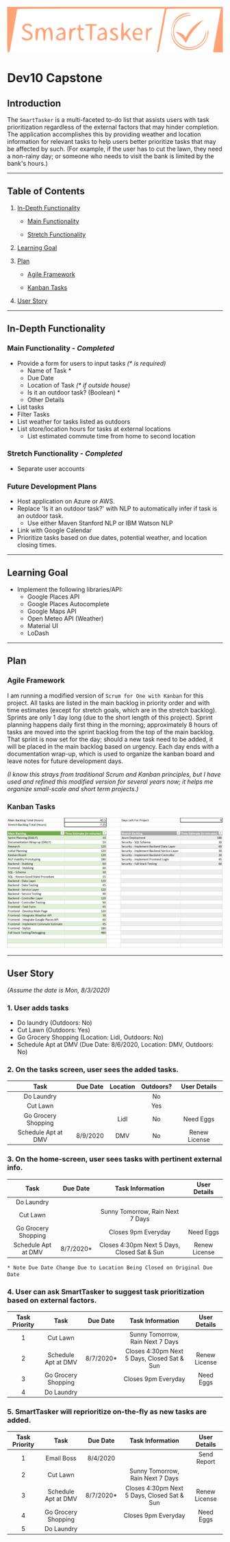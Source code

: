 ![Smart Tasker Logo](./react-tasks/public/smarttasker.svg)

# Dev10 Capstone

## Introduction
The `SmartTasker` is a multi-faceted to-do list that assists users with task prioritization regardless of the external factors that may hinder completion. The application accomplishes this by providing weather and location information for relevant tasks to help users better prioritize tasks that may be affected by such. (For example, if the user has to cut the lawn, they need a non-rainy day; or someone who needs to visit the bank is limited by the bank's hours.)

***

## Table of Contents
1. [In-Depth Functionality](#in-depth-functionality)

   - [Main Functionality](#main-functionality)

   - [Stretch Functionality](#stretch-functionality)

2. [Learning Goal](#learning-goal)

3. [Plan](#plan)

   - [Agile Framework](#agile-framework)

   - [Kanban Tasks](#kanban-tasks)

4. [User Story](#user-story)

***

## In-Depth Functionality

### Main Functionality - _Completed_
- Provide a form for users to input tasks _(* is required)_
  - Name of Task *
  - Due Date
  - Location of Task _(* if outside house)_
  - Is it an outdoor task? (Boolean) *
  - Other Details
- List tasks
- Filter Tasks
- List weather for tasks listed as outdoors
- List store/location hours for tasks at external locations
  - List estimated commute time from home to second location

### Stretch Functionality - _Completed_
- Separate user accounts


### Future Development Plans
- Host application on Azure or AWS.
- Replace 'Is it an outdoor task?' with NLP to automatically infer if task is an outdoor task.
  - Use either Maven Stanford NLP or IBM Watson NLP
- Link with Google Calendar
- Prioritize tasks based on due dates, potential weather, and location closing times.

***

## Learning Goal

- Implement the following libraries/API:
  - Google Places API
  - Google Places Autocomplete
  - Google Maps API
  - Open Meteo API (Weather)
  - Material UI
  - LoDash

***
## Plan

### Agile Framework
I am running a modified version of `Scrum for One with Kanban` for this project. All tasks are listed in the main backlog in priority order and with time estimates (except for stretch goals, which are in the stretch backlog). Sprints are only 1 day long (due to the short length of this project). Sprint planning happens daily first thing in the morning; approximately 8 hours of tasks are moved into the sprint backlog from the top of the main backlog. That sprint is now set for the day; should a new task need to be added, it will be placed in the main backlog based on urgency. Each day ends with a documentation wrap-up, which is used to organize the kanban board and leave notes for future development days.

*(I know this strays from traditional Scrum and Kanban principles, but I have used and refined this modified version for several years now; it helps me organize small-scale and short term projects.)*

### Kanban Tasks

![Project Kanban Tasks](kanban_tasks.jpg)

***

## User Story

*(Assume the date is Mon, 8/3/2020)*

### 1. User adds tasks
   - Do laundry (Outdoors: No)
   - Cut Lawn (Outdoors: Yes)
   - Go Grocery Shopping (Location: Lidi, Outdoors: No)
   - Schedule Apt at DMV (Due Date: 8/6/2020, Location: DMV, Outdoors: No)
   
### 2. On the tasks screen, user sees the added tasks.

| Task | Due Date | Location | Outdoors? | User Details |
|:---:|:---:|:---:|:---:|:---:|
| Do Laundry | | | No | |
| Cut Lawn | | | Yes | | 
| Go Grocery Shopping | | Lidl | No | Need Eggs | 
| Schedule Apt at DMV | 8/9/2020 | DMV | No | Renew License |

### 3. On the home-screen, user sees tasks with pertinent external info.
  

| Task | Due Date | Task Information | User Details |
|:---:|:---:|:---:|:---:|
| Do Laundry | | | |
| Cut Lawn | |Sunny Tomorrow, Rain Next 7 Days | |
| Go Grocery Shopping | | Closes 9pm Everyday | Need Eggs |
| Schedule Apt at DMV | 8/7/2020* | Closes 4:30pm Next 5 Days, Closed Sat & Sun | Renew License |

    * Note Due Date Change Due to Location Being Closed on Original Due Date

### 4. User can ask SmartTasker to suggest task prioritization based on external factors.

| Task Priority | Task | Due Date | Task Information | User Details |
|:---:|:---:|:---:|:---:|:---:|
| 1 | Cut Lawn | |Sunny Tomorrow, Rain Next 7 Days | |
| 2 | Schedule Apt at DMV | 8/7/2020* | Closes 4:30pm Next 5 Days, Closed Sat & Sun | Renew License |
| 3 | Go Grocery Shopping | | Closes 9pm Everyday | Need Eggs |
| 4 | Do Laundry | | | |

### 5. SmartTasker will reprioritize on-the-fly as new tasks are added.

| Task Priority | Task | Due Date | Task Information | User Details |
|:---:|:---:|:---:|:---:|:---:|
| 1 | Email Boss | 8/4/2020 | | Send Report |
| 2 | Cut Lawn | |Sunny Tomorrow, Rain Next 7 Days | |
| 3 | Schedule Apt at DMV | 8/7/2020* | Closes 4:30pm Next 5 Days, Closed Sat & Sun | Renew License |
| 4 | Go Grocery Shopping | | Closes 9pm Everyday | Need Eggs |
| 5 | Do Laundry | | | |

